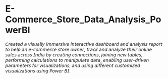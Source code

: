 # E-Commerce_Store_Data_Analysis_PowerBI

𝘊𝘳𝘦𝘢𝘵𝘦𝘥 𝘢 𝘷𝘪𝘴𝘶𝘢𝘭𝘭𝘺 𝘪𝘮𝘮𝘦𝘳𝘴𝘪𝘷𝘦 𝘪𝘯𝘵𝘦𝘳𝘢𝘤𝘵𝘪𝘷𝘦 𝘥𝘢𝘴𝘩𝘣𝘰𝘢𝘳𝘥 𝘢𝘯𝘥 𝘢𝘯𝘢𝘭𝘺𝘴𝘪𝘴 𝘳𝘦𝘱𝘰𝘳𝘵 𝘵𝘰 𝘩𝘦𝘭𝘱 𝘢𝘯 𝘦-𝘤𝘰𝘮𝘮𝘦𝘳𝘤𝘦 𝘴𝘵𝘰𝘳𝘦 𝘰𝘸𝘯𝘦𝘳, 𝘵𝘳𝘢𝘤𝘬 𝘢𝘯𝘥 𝘢𝘯𝘢𝘭𝘺𝘻𝘦 𝘵𝘩𝘦𝘪𝘳 𝘰𝘯𝘭𝘪𝘯𝘦 𝘴𝘢𝘭𝘦𝘴 𝘢𝘤𝘳𝘰𝘴𝘴 𝘐𝘯𝘥𝘪𝘢 𝘣𝘺 𝘤𝘳𝘦𝘢𝘵𝘪𝘯𝘨 𝘤𝘰𝘯𝘯𝘦𝘤𝘵𝘪𝘰𝘯𝘴, 𝘫𝘰𝘪𝘯𝘪𝘯𝘨 𝘯𝘦𝘸 𝘵𝘢𝘣𝘭𝘦𝘴, 𝘱𝘦𝘳𝘧𝘰𝘳𝘮𝘪𝘯𝘨 𝘤𝘢𝘭𝘤𝘶𝘭𝘢𝘵𝘪𝘰𝘯𝘴 𝘵𝘰 𝘮𝘢𝘯𝘪𝘱𝘶𝘭𝘢𝘵𝘦 𝘥𝘢𝘵𝘢, 𝘦𝘯𝘢𝘣𝘭𝘪𝘯𝘨 𝘶𝘴𝘦𝘳-𝘥𝘳𝘪𝘷𝘦𝘯 𝘱𝘢𝘳𝘢𝘮𝘦𝘵𝘦𝘳𝘴 𝘧𝘰𝘳 𝘷𝘪𝘴𝘶𝘢𝘭𝘪𝘻𝘢𝘵𝘪𝘰𝘯𝘴, 𝘢𝘯𝘥 𝘶𝘴𝘪𝘯𝘨 𝘥𝘪𝘧𝘧𝘦𝘳𝘦𝘯𝘵 𝘤𝘶𝘴𝘵𝘰𝘮𝘪𝘻𝘦𝘥 𝘷𝘪𝘴𝘶𝘢𝘭𝘪𝘻𝘢𝘵𝘪𝘰𝘯𝘴 𝘶𝘴𝘪𝘯𝘨 𝘗𝘰𝘸𝘦𝘳 𝘉𝘐.
